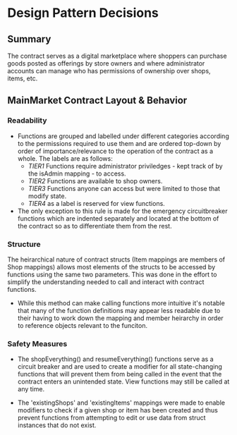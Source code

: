 # Design Pattern Decisions

## Summary

The contract serves as a digital marketplace where shoppers can purchase goods posted as offerings by store owners and where administrator accounts can manage who has permissions of ownership over shops, items, etc.

## MainMarket Contract Layout & Behavior

###  Readability

  - Functions are grouped and labelled under different categories according to the permissions required to use them and are ordered top-down by order of importance/relevance to the operation of the contract as a whole. The labels are as follows:
    - *TIER1* Functions require administrator priviledges - kept track of by the isAdmin mapping - to access.
    - *TIER2* Functions are available to shop owners.
    - *TIER3* Functions anyone can access but were limited to those that modify state.
    - *TIER4* as a label is reserved for view functions.
  - The only exception to this rule is made for the emergency circuitbreaker functions which are indented separately and located at the bottom of the contract so as to differentiate them from the rest. 
  
### Structure 

  The heirarchical nature of contract structs (Item mappings are members of Shop mappings) allows most elements of the structs to be accessed by functions using the same two parameters. This was done in the effort to simplify the understanding needed to call and interact with contract functions.
  - While this method can make calling functions more intuitive it's notable that many of the function definitions may appear less readable due to their having to work down the mapping and member heirarchy in order to reference objects relevant to the funciton.

### Safety Measures

  - The shopEverything() and resumeEverything() functions serve as a circuit breaker and are used to create a modifier for all state-changing functions that will prevent them from being called in the event that the contract enters an unintended state. View functions may still be called at any time.

  - The 'existingShops' and 'existingItems' mappings were made to enable modifiers to check if a given shop or item has been created and thus prevent functions from attempting to edit or use data from struct instances that do not exist. 
